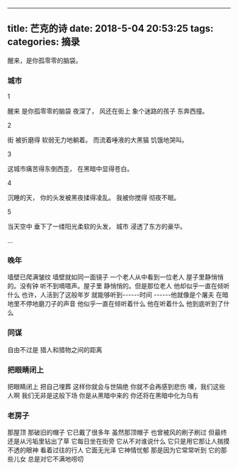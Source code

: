 
---
title: 芒克的诗
date: 2018-5-04 20:53:25
tags: 
categories: 摘录
---

醒来，是你孤零零的脑袋。
<escape><!-- more --></escape>

### 城市 
1

醒来
是你孤零零的脑袋
夜深了，
风还在街上
象个迷路的孩子
东奔西撞。

2

街
被折磨得
软弱无力地躺着。
而流着唾液的大黑猫
饥饿地哭叫。

3

这城市痛苦得东倒西歪，
在黑暗中显得苍白。

4

沉睡的天，
你的头发被黑夜揉得凌乱。
我被你搅得
彻夜不眠。

5

当天空中
垂下了一缕阳光柔软的头发，
城市
浸透了东方的豪华。

...


### 晚年
墙壁已爬满皱纹 
墙壁就如同一面镜子 
一个老人从中看到一位老人 
屋子里静悄悄的。没有钟 
听不到嘀嗒声。屋子里 
静悄悄的。但是那位老人 
他却似乎一直在倾听什么 
也许，人活到了这般年岁 
就能够听到------时间 
------他就像是个屠夫 
在暗地里不停地磨刀子的声音 
他似乎一直在倾听着什么 
他在听着什么 
他到底听到了什么


### 同谋
自由不过是 
猎人和猎物之间的距离


### 把眼睛闭上
把眼睛闭上 
把自己埋葬 
这样你就会与世隔绝 
你就不会再感到悲伤 
噢，我们这些人啊 
我们无非是这般下场 
你是从黑暗中来的 
你还将在黑暗中化为乌有


### 老房子 
那屋顶
那破旧的帽子
它已戴了很多年
虽然那顶帽子
也曾被风的刷子刷过
但最终还是从污垢里钻出了草
它每日坐在街旁
它从不对谁说什么
它只是用它那让人揣摸不透的眼神
看着过往的行人
它面无光泽
它神情忧郁
那是因为它常常听到
它的那些儿女
总是对它不满地唠叨